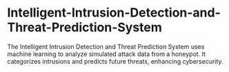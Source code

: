 # Intelligent-Intrusion-Detection-and-Threat-Prediction-System
The Intelligent Intrusion Detection and Threat Prediction System uses machine learning to analyze simulated attack data from a honeypot. It categorizes intrusions and predicts future threats, enhancing cybersecurity.
